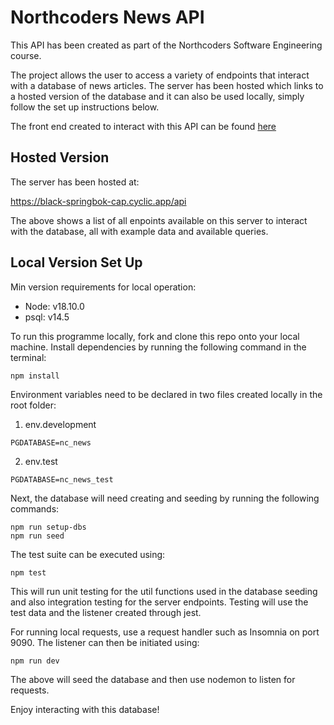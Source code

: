 # Northcoders News API

This API has been created as part of the Northcoders Software Engineering course.

The project allows the user to access a variety of endpoints that interact with a database of news articles. The server has been hosted which links to a hosted version of the database and it can also be used locally, simply follow the set up instructions below.

The front end created to interact with this API can be found [here](https://github.com/alexcupit/fe-nc-news)

## Hosted Version

The server has been hosted at:

https://black-springbok-cap.cyclic.app/api

The above shows a list of all enpoints available on this server to interact with the database, all with example data and available queries.

## Local Version Set Up

Min version requirements for local operation:

- Node: v18.10.0
- psql: v14.5

To run this programme locally, fork and clone this repo onto your local machine. Install dependencies by running the following command in the terminal:

```
npm install
```

Environment variables need to be declared in two files created locally in the root folder:

1. env.development

```
PGDATABASE=nc_news
```

2. env.test

```
PGDATABASE=nc_news_test
```

Next, the database will need creating and seeding by running the following commands:

```
npm run setup-dbs
npm run seed
```

The test suite can be executed using:

```
npm test
```

This will run unit testing for the util functions used in the database seeding and also integration testing for the server endpoints. Testing will use the test data and the listener created through jest.

For running local requests, use a request handler such as Insomnia on port 9090. The listener can then be initiated using:

```
npm run dev
```

The above will seed the database and then use nodemon to listen for requests.

Enjoy interacting with this database!
